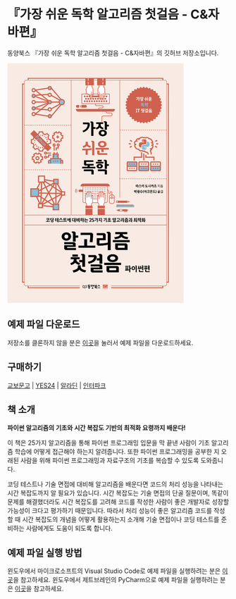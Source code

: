 # 『가장 쉬운 독학 알고리즘 첫걸음 - C&자바편』

동양북스 『가장 쉬운 독학 알고리즘 첫걸음 - C&자바편』의 깃허브 저장소입니다.

<img src="./readme/cover.jpg" width="400" height="544">

## 예제 파일 다운로드
저장소를 클론하지 않을 분은 [이곳](https://bit.ly/38VLu9x)을 눌러서 예제 파일을 다운로드하세요.

## 구매하기
[교보문고](https://bit.ly/3wqgUxd) | [YES24](https://bit.ly/3P3kuWf) | [알라딘](https://bit.ly/3vLYwQ2) | [인터파크](https://bit.ly/3OZJEoQ)

## 책 소개

**파이썬 알고리즘의 기초와 시간 복잡도 기반의 최적화 요령까지 배운다!**

이 책은 25가지 알고리즘을 통해 파이썬 프로그래밍 입문을 막 끝낸 사람이 기초 알고리즘 학습에 어떻게 접근해야 하는지 알려줍니다. 또한 파이썬 프로그래밍을 공부한 지 오래된 사람을 위해 파이썬 프로그래밍과 자료구조의 기초를 복습할 수 있도록 도와줍니다.

코딩 테스트나 기술 면접에 대비해 알고리즘을 배운다면 코드의 처리 성능을 나타내는 시간 복잡도까지 알 필요가 있습니다. 시간 복잡도는 기술 면접의 단골 질문이며, 똑같이 문제를 해결했더라도 시간 복잡도를 고려해 코드를 작성한 사람이 좋은 개발자로 성장할 가능성이 크다고 평가하기 때문입니다. 따라서 처리 성능이 좋은 알고리즘 코드를 작성할 때 시간 복잡도의 개념을 어떻게 활용하는지 소개해 기술 면접이나 코딩 테스트를 준비하는 사람에게도 도움이 되도록 합니다.

## 예제 파일 실행 방법
윈도우에서 마이크로소프트의 Visual Studio Code로 예제 파일을 실행하려는 분은 [이곳](https://bit.ly/3MTUieO)을 참고하세요. 윈도우에서 제트브레인의 PyCharm으로 예제 파일을 실행하려는 분은 [이곳](https://bit.ly/3FgWKte)을 참고하세요.
